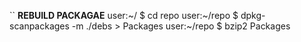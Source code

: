 
`` <B>REBUILD PACKAGAE</B>
user:~/ $ cd repo
user:~/repo $ dpkg-scanpackages -m ./debs > Packages
user:~/repo $ bzip2 Packages
```

